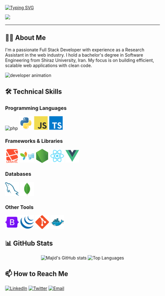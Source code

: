 [![Typing SVG](https://readme-typing-svg.demolab.com?font=Fira+Code&size=15&pause=1000&color=000000&width=367&height=25&lines=Hi+There%F0%9F%91%8B;%F0%9F%8C%B1This+Is+Majid+Shiri;Full+Stack+Developer;Nice+To+Meet+You+%E2%9D%A4%EF%B8%8F)](https://git.io/typing-svg)

![](https://komarev.com/ghpvc/?username=majid-shiri&label=PROFILE+VIEWS&style=flat-square)
************

## 👨‍💻 About Me

I'm a passionate Full Stack Developer with experience as a Research Assistant in the web industry. I hold a bachelor's degree in Software Engineering from Shiraz University, Iran. My focus is on building efficient, scalable web applications with clean code.

<img align="center" src="https://mir-s3-cdn-cf.behance.net/project_modules/disp/e2990e116770475.6068beff4681b.gif" alt="developer animation" width="500">

## 🛠 Technical Skills

### Programming Languages
<p align="left">
  <img src="https://cdn.jsdelivr.net/gh/devicons/devicon/icons/php/php-original.svg" alt="php" width="45" height="45"/>
  <img src="https://github.com/devicons/devicon/blob/master/icons/python/python-original.svg" alt="python" width="45" height="45"/>
  <img src="https://github.com/devicons/devicon/blob/master/icons/javascript/javascript-original.svg" alt="javascript" width="45" height="45"/>
  <img src="https://github.com/devicons/devicon/blob/master/icons/typescript/typescript-original.svg" alt="typescript" width="45" height="45"/>
</p>

### Frameworks & Libraries
<p align="left">
  <img src="https://github.com/devicons/devicon/blob/master/icons/laravel/laravel-plain-wordmark.svg" alt="laravel" width="45" height="45"/>
  <img src="https://github.com/devicons/devicon/blob/master/icons/yii/yii-original-wordmark.svg" alt="yii" width="45" height="45"/>
  <img src="https://github.com/devicons/devicon/blob/master/icons/nodejs/nodejs-original.svg" alt="nodejs" width="45" height="45"/>
  <img src="https://github.com/devicons/devicon/blob/master/icons/react/react-original.svg" alt="react" width="45" height="45"/>
  <img src="https://github.com/devicons/devicon/blob/master/icons/vuejs/vuejs-original.svg" alt="vuejs" width="45" height="45"/>
</p>

### Databases
<p align="left">
  <img src="https://github.com/devicons/devicon/blob/master/icons/mysql/mysql-original.svg" alt="mysql" width="45" height="45"/>
  <img src="https://github.com/devicons/devicon/blob/master/icons/mongodb/mongodb-original.svg" alt="mongodb" width="45" height="45"/>
</p>

### Other Tools
<p align="left">
  <img src="https://github.com/devicons/devicon/blob/master/icons/bootstrap/bootstrap-original.svg" alt="bootstrap" width="45" height="45"/>
  <img src="https://github.com/devicons/devicon/blob/master/icons/jquery/jquery-original.svg" alt="jquery" width="45" height="45"/>
  <img src="https://github.com/devicons/devicon/blob/master/icons/git/git-original.svg" alt="git" width="45" height="45"/>
  <img src="https://github.com/devicons/devicon/blob/master/icons/docker/docker-original.svg" alt="docker" width="45" height="45"/>
</p>

## 📊 GitHub Stats

<div align="center">
  <img src="https://github-readme-stats.vercel.app/api?username=majid-shiri&show_icons=true&theme=radical" alt="Majid's GitHub stats" />
  <img src="https://github-readme-stats.vercel.app/api/top-langs/?username=majid-shiri&layout=compact&theme=radical" alt="Top Languages" />
</div>

## 📫 How to Reach Me
[![LinkedIn](https://img.shields.io/badge/LinkedIn-0077B5?style=for-the-badge&logo=linkedin&logoColor=white)](https://linkedin.com/in/yourprofile)
[![Twitter](https://img.shields.io/badge/Twitter-1DA1F2?style=for-the-badge&logo=twitter&logoColor=white)](https://twitter.com/yourhandle)
[![Email](https://img.shields.io/badge/Gmail-D14836?style=for-the-badge&logo=gmail&logoColor=white)](mailto:your.email@example.com)
